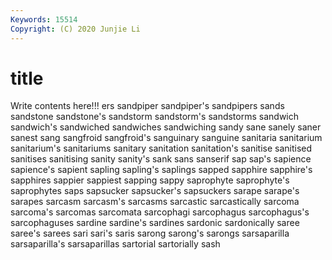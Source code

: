 ```yaml
---
Keywords: 15514
Copyright: (C) 2020 Junjie Li
---
```


# title

Write contents here!!!
ers 
sandpiper 
sandpiper's 
sandpipers 
sands
sandstone 
sandstone's 
sandstorm 
sandstorm's 
sandstorms 
sandwich 
sandwich's 
sandwiched 
sandwiches 
sandwiching
sandy 
sane 
sanely 
saner 
sanest 
sang 
sangfroid 
sangfroid's 
sanguinary 
sanguine
sanitaria 
sanitarium 
sanitarium's 
sanitariums 
sanitary 
sanitation 
sanitation's 
sanitise 
sanitised 
sanitises
sanitising 
sanity 
sanity's 
sank 
sans 
sanserif 
sap 
sap's 
sapience 
sapience's
sapient 
sapling 
sapling's 
saplings 
sapped 
sapphire 
sapphire's 
sapphires 
sappier 
sappiest
sapping 
sappy 
saprophyte 
saprophyte's 
saprophytes 
saps 
sapsucker 
sapsucker's 
sapsuckers 
sarape
sarape's 
sarapes 
sarcasm 
sarcasm's 
sarcasms 
sarcastic 
sarcastically 
sarcoma 
sarcoma's 
sarcomas
sarcomata 
sarcophagi 
sarcophagus 
sarcophagus's 
sarcophaguses 
sardine 
sardine's 
sardines 
sardonic 
sardonically
saree 
saree's 
sarees 
sari 
sari's 
saris 
sarong 
sarong's 
sarongs 
sarsaparilla
sarsaparilla's 
sarsaparillas 
sartorial 
sartorially 
sash 
